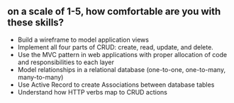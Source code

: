 ## on a scale of 1-5, how comfortable are you with these skills?

- Build a wireframe to model application views
- Implement all four parts of CRUD: create, read, update, and delete.
- Use the MVC pattern in web applications with proper allocation of code and responsibilities to each layer
- Model relationships in a relational database (one-to-one, one-to-many, many-to-many)
- Use Active Record to create Associations between database tables
- Understand how HTTP verbs map to CRUD actions
